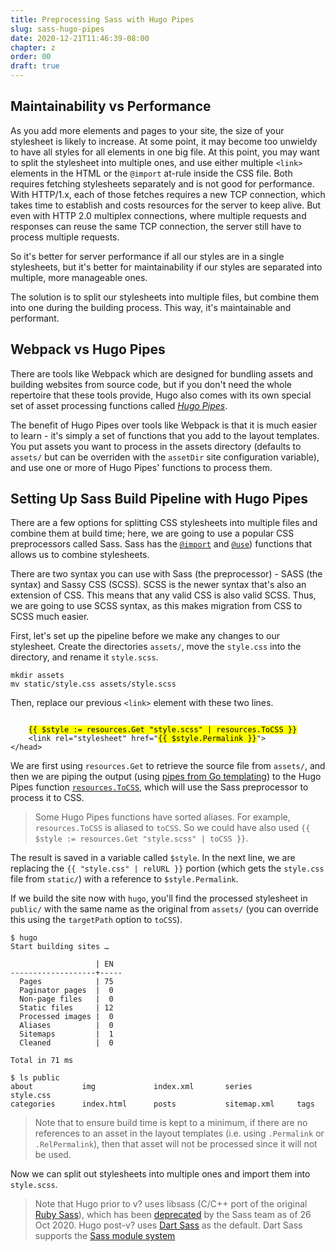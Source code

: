 ```yaml
---
title: Preprocessing Sass with Hugo Pipes
slug: sass-hugo-pipes
date: 2020-12-21T11:46:39-08:00
chapter: z
order: 00
draft: true
---
```


## Maintainability vs Performance

As you add more elements and pages to your site, the size of your stylesheet is likely to increase. At some point, it may become too unwieldy to have all styles for all elements in one big file. At this point, you may want to split the stylesheet into multiple ones, and use either multiple `<link>` elements in the HTML or the `@import` at-rule inside the CSS file. Both requires fetching stylesheets separately and is not good for performance. With HTTP/1.x, each of those fetches requires a new TCP connection, which takes time to establish and costs resources for the server to keep alive. But even with HTTP 2.0 multiplex connections, where multiple requests and responses can reuse the same TCP connection, the server still have to process multiple requests.

So it's better for server performance if all our styles are in a single stylesheets, but it's better for maintainability if our styles are separated into multiple, more manageable ones.

The solution is to split our stylesheets into multiple files, but combine them into one during the building process. This way, it's maintainable and performant.

## Webpack vs Hugo Pipes

There are tools like Webpack which are designed for bundling assets and building websites from source code, but if you don't need the whole repertoire that these tools provide, Hugo also comes with its own special set of asset processing functions called _[Hugo Pipes](https://gohugo.io/hugo-pipes/)_.

The benefit of Hugo Pipes over tools like Webpack is that it is much easier to learn - it's simply a set of functions that you add to the layout templates. You put assets you want to process in the assets directory (defaults to `assets/` but can be overriden with the `assetDir` site configuration variable), and use one or more of Hugo Pipes' functions to process them.

## Setting Up Sass Build Pipeline with Hugo Pipes

There are a few options for splitting CSS stylesheets into multiple files and combine them at build time; here, we are going to use a popular CSS preprocessors called Sass. Sass has the [`@import`](https://sass-lang.com/documentation/at-rules/import) and [`@use`](https://sass-lang.com/documentation/at-rules/use)) functions that allows us to combine stylesheets.

There are two syntax you can use with Sass (the preprocessor) - SASS (the syntax) and Sassy CSS (SCSS). SCSS is the newer syntax that's also an extension of CSS. This means that any valid CSS is also valid SCSS. Thus, we are going to use SCSS syntax, as this makes migration from CSS to SCSS much easier.

First, let's set up the pipeline before we make any changes to our stylesheet. Create the directories `assets/`, move the `style.css` into the directory, and rename it `style.scss`.

```
mkdir assets
mv static/style.css assets/style.scss
```

Then, replace our previous `<link>` element with these two lines.

<pre><code>
    <mark>{{ $style := resources.Get &quot;style.scss&quot; | resources.ToCSS }}</mark>
    &lt;link rel=&quot;stylesheet&quot; href=&quot;<mark>{{ $style.Permalink }}</mark>&quot;&gt;
&lt;/head&gt;
</code></pre>

We are first using `resources.Get` to retrieve the source file from `assets/`, and then we are piping the output (using [pipes from Go templating](https://gohugo.io/templates/introduction/#pipes)) to the Hugo Pipes function [`resources.ToCSS`](https://gohugo.io/hugo-pipes/scss-sass/), which will use the Sass preprocessor to process it to CSS.

> Some Hugo Pipes functions have sorted aliases. For example, `resources.ToCSS` is aliased to `toCSS`. So we could have also used `{{ $style := resources.Get "style.scss" | toCSS }}`.

The result is saved in a variable called `$style`. In the next line, we are replacing the `{{ "style.css" | relURL }}` portion (which gets the `style.css` file from `static/`) with a reference to `$style.Permalink`.

If we build the site now with `hugo`, you'll find the processed stylesheet in `public/` with the same name as the original from `assets/` (you can override this using the `targetPath` option to `toCSS`).

```
$ hugo
Start building sites … 

                   | EN  
-------------------+-----
  Pages            | 75  
  Paginator pages  |  0  
  Non-page files   |  0  
  Static files     | 12  
  Processed images |  0  
  Aliases          |  0  
  Sitemaps         |  1  
  Cleaned          |  0  

Total in 71 ms

$ ls public 
about           img             index.xml       series          style.css
categories      index.html      posts           sitemap.xml     tags
```

> Note that to ensure build time is kept to a minimum, if there are no references to an asset in the layout templates (i.e. using `.Permalink` or `.RelPermalink`), then that asset will not be processed since it will not be used.

Now we can split out stylesheets into multiple ones and import them into `style.scss`.

> Note that Hugo prior to v? uses libsass (C/C++ port of the original [Ruby Sass](https://sass-lang.com/ruby-sass)), which has been [deprecated](https://sass-lang.com/blog/libsass-is-deprecated) by the Sass team as of 26 Oct 2020. Hugo post-v? uses [Dart Sass](https://sass-lang.com/dart-sass) as the default. Dart Sass supports the [Sass module system](https://sass-lang.com/blog/the-module-system-is-launched)
